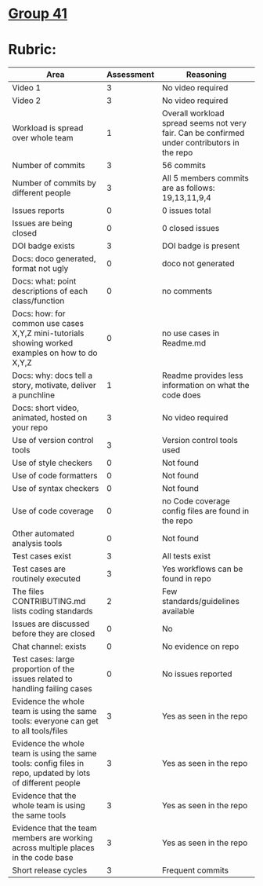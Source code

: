 # [Group 41](https://github.com/vishnuchalla/CSC-510-HW2-Fall22-G41)
# Rubric:

| Area                                                                                                             | Assessment | Reasoning                                                                                    |
|------------------------------------------------------------------------------------------------------------------|------------|----------------------------------------------------------------------------------------------|
| Video 1                                                                                                          | 3          | No video required                                                                            |
| Video 2                                                                                                          | 3          | No video required                                                                            |
| Workload is spread over whole team                                                                               | 1          | Overall workload spread seems not very fair. Can be confirmed under contributors in the repo |
| Number of commits                                                                                                | 3          | 56 commits                                                                                   |
| Number of commits by different people                                                                            | 3          | All 5 members commits are as follows: 19,13,11,9,4                                           |
| Issues reports                                                                                                   | 0          | 0 issues total                                                                               |
| Issues are being closed                                                                                          | 0          | 0 closed issues                                                                              |
| DOI badge exists                                                                                                 | 3          | DOI badge is present                                                                         |
| Docs: doco generated, format not ugly                                                                            | 0          | doco not generated                                                                           |
| Docs: what: point descriptions of each class/function                                                            | 0          | no comments                                                                                  |
| Docs: how: for common use cases X,Y,Z mini-tutorials showing worked examples on how to do X,Y,Z                  | 0          | no use cases in Readme.md                                                                    |
| Docs: why: docs tell a story, motivate, deliver a punchline                                                      | 1          | Readme provides less information on what the code does                                       |
| Docs: short video, animated, hosted on your repo                                                                 | 3          | No video required                                                                            |
| Use of version control tools                                                                                     | 3          | Version control tools used                                                                   |
| Use of style checkers                                                                                            | 0          | Not found                                                                                    |
| Use of code formatters                                                                                           | 0          | Not found                                                                                    |
| Use of syntax checkers                                                                                           | 0          | Not found                                                                                    |
| Use of code coverage                                                                                             | 0          | no Code coverage config files are found in the repo                                          |
| Other automated analysis tools                                                                                   | 0          | Not found                                                                                    |
| Test cases exist                                                                                                 | 3          | All tests exist                                                                              |
| Test cases are routinely executed                                                                                | 3          | Yes workflows can be found in repo                                                           |
| The files CONTRIBUTING.md lists coding standards                                                                 | 2          | Few standards/guidelines available                                                           |
| Issues are discussed before they are closed                                                                      | 0          | No                                                                                           |
| Chat channel: exists                                                                                             | 0          | No evidence on repo                                                                          |
| Test cases: large proportion of the issues related to handling failing cases                                     | 0          | No issues reported                                                                           |
| Evidence the whole team is using the same tools: everyone can get to all tools/files                             | 3          | Yes as seen in the repo                                                                      |
| Evidence the whole team is using the same tools: config files in repo, updated by lots of different people       | 3          | Yes as seen in the repo                                                                      |
| Evidence that the whole team is using the same tools                                                             | 3          | Yes as seen in the repo                                                                      |
| Evidence that the team members are working across multiple places in the code base                               | 3          | Yes as seen in the repo                                                                      |
| Short release cycles                                                                                             | 3          | Frequent commits                                                                             |
